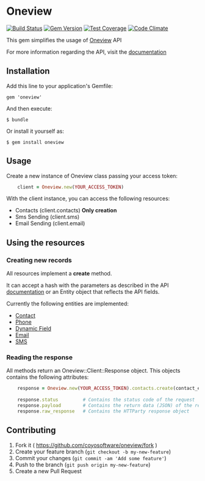 # Oneview

[![Build Status](https://travis-ci.org/coyosoftware/oneview.svg?branch=master)](https://travis-ci.org/coyosoftware/oneview) [![Gem Version](https://badge.fury.io/rb/oneview.svg)](http://badge.fury.io/rb/oneview) [![Test Coverage](https://codeclimate.com/github/coyosoftware/oneview/badges/coverage.svg)](https://codeclimate.com/github/coyosoftware/oneview) [![Code Climate](https://codeclimate.com/github/coyosoftware/oneview/badges/gpa.svg)](https://codeclimate.com/github/coyosoftware/oneview)

This gem simplifies the usage of [Oneview](http://www.oneview.com.br/) API

For more information regarding the API, visit the [documentation]

## Installation

Add this line to your application's Gemfile:

    gem 'oneview'

And then execute:

    $ bundle

Or install it yourself as:

    $ gem install oneview

## Usage

Create a new instance of Oneview class passing your access token:

```ruby
	client = Oneview.new(YOUR_ACCESS_TOKEN)
```	

With the client instance, you can access the following resources:

* Contacts (client.contacts) **Only creation**
* Sms Sending (client.sms)
* Email Sending (client.email)

## Using the resources
### Creating new records
All resources implement a **create** method.

It can accept a hash with the parameters as described in the API [documentation] or an Entity object that reflects the API fields.

Currently the following entities are implemented:

* [Contact](lib/oneview/entity/contact.rb)
* [Phone](lib/oneview/entity/phone.rb)
* [Dynamic Field](lib/oneview/entity/dynamic_field.rb)
* [Email](lib/oneview/entity/email.rb)
* [SMS](lib/oneview/entity/sms.rb)

### Reading the response
All methods return an Oneview::Client::Response object. This objects contains the following attributes:

```ruby
	response = Oneview.new(YOUR_ACCESS_TOKEN).contacts.create(contact_entity)
	
	response.status			# Contains the status code of the request
	response.payload		# Contains the return data (JSON) of the request
	response.raw_response	# Contains the HTTParty response object
```

## Contributing

1. Fork it ( https://github.com/coyosoftware/oneview/fork )
2. Create your feature branch (`git checkout -b my-new-feature`)
3. Commit your changes (`git commit -am 'Add some feature'`)
4. Push to the branch (`git push origin my-new-feature`)
5. Create a new Pull Request

[documentation]: http://coyosoftware.github.io/
